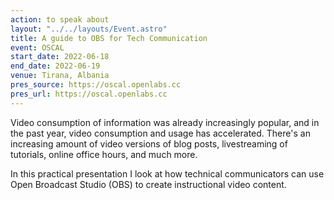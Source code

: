```yaml
---
action: to speak about
layout: "../../layouts/Event.astro"
title: A guide to OBS for Tech Communication
event: OSCAL
start_date: 2022-06-18
end_date: 2022-06-19
venue: Tirana, Albania
pres_source: https://oscal.openlabs.cc
pres_url: https://oscal.openlabs.cc
---
```


Video consumption of information was already increasingly popular, and in the past year, video consumption and usage has accelerated. There's an increasing amount of video versions of blog posts, livestreaming of tutorials, online office hours, and much more.

In this practical presentation I look at how technical communicators can use Open Broadcast Studio (OBS) to create instructional video content.